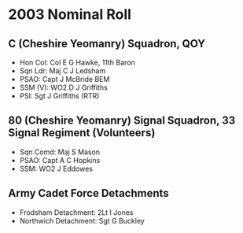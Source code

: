 # 2003 Nominal Roll

## C (Cheshire Yeomanry) Squadron, QOY

* Hon Col: Col E G Hawke, 11th Baron
* Sqn Ldr: Maj C J Ledsham
* PSAO: Capt J McBride BEM
* SSM (V): WO2 D J Griffiths
* PSI: Sgt J Griffiths (RTR)

## 80 (Cheshire Yeomanry) Signal Squadron, 33 Signal Regiment (Volunteers)

* Sqn Comd: Maj S Mason
* PSAO: Capt A C Hopkins
* SSM: WO2 J Eddowes

## Army Cadet Force Detachments

* Frodsham Detachment: 2Lt I Jones
* Northwich Detachment: Sgt G Buckley
